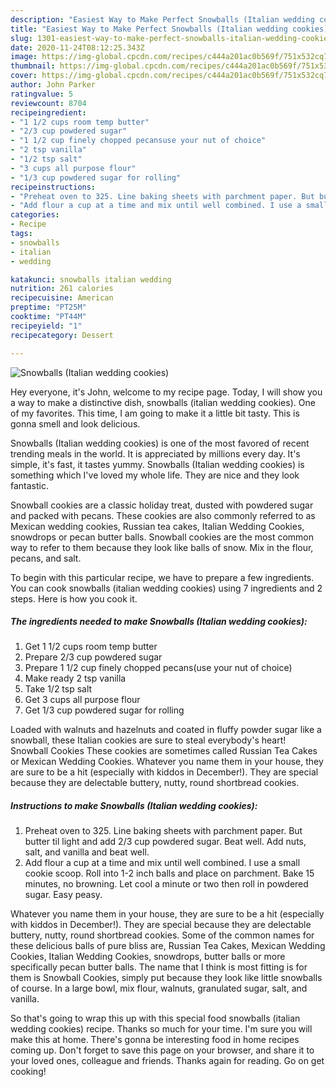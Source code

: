 ```yaml
---
description: "Easiest Way to Make Perfect Snowballs (Italian wedding cookies)"
title: "Easiest Way to Make Perfect Snowballs (Italian wedding cookies)"
slug: 1301-easiest-way-to-make-perfect-snowballs-italian-wedding-cookies
date: 2020-11-24T08:12:25.343Z
image: https://img-global.cpcdn.com/recipes/c444a201ac0b569f/751x532cq70/snowballs-italian-wedding-cookies-recipe-main-photo.jpg
thumbnail: https://img-global.cpcdn.com/recipes/c444a201ac0b569f/751x532cq70/snowballs-italian-wedding-cookies-recipe-main-photo.jpg
cover: https://img-global.cpcdn.com/recipes/c444a201ac0b569f/751x532cq70/snowballs-italian-wedding-cookies-recipe-main-photo.jpg
author: John Parker
ratingvalue: 5
reviewcount: 8704
recipeingredient:
- "1 1/2 cups room temp butter"
- "2/3 cup powdered sugar"
- "1 1/2 cup finely chopped pecansuse your nut of choice"
- "2 tsp vanilla"
- "1/2 tsp salt"
- "3 cups all purpose flour"
- "1/3 cup powdered sugar for rolling"
recipeinstructions:
- "Preheat oven to 325. Line baking sheets with parchment paper. But butter til light and add 2/3 cup powdered sugar. Beat well. Add nuts, salt, and vanilla and beat well."
- "Add flour a cup at a time and mix until well combined. I use a small cookie scoop. Roll into 1-2 inch balls and place on parchment. Bake 15 minutes, no browning. Let cool a minute or two then roll in powdered sugar. Easy peasy."
categories:
- Recipe
tags:
- snowballs
- italian
- wedding

katakunci: snowballs italian wedding 
nutrition: 261 calories
recipecuisine: American
preptime: "PT25M"
cooktime: "PT44M"
recipeyield: "1"
recipecategory: Dessert

---
```



![Snowballs (Italian wedding cookies)](https://img-global.cpcdn.com/recipes/c444a201ac0b569f/751x532cq70/snowballs-italian-wedding-cookies-recipe-main-photo.jpg)

Hey everyone, it's John, welcome to my recipe page. Today, I will show you a way to make a distinctive dish, snowballs (italian wedding cookies). One of my favorites. This time, I am going to make it a little bit tasty. This is gonna smell and look delicious.

Snowballs (Italian wedding cookies) is one of the most favored of recent trending meals in the world. It is appreciated by millions every day. It's simple, it's fast, it tastes yummy. Snowballs (Italian wedding cookies) is something which I've loved my whole life. They are nice and they look fantastic.

Snowball cookies are a classic holiday treat, dusted with powdered sugar and packed with pecans. These cookies are also commonly referred to as Mexican wedding cookies, Russian tea cakes, Italian Wedding Cookies, snowdrops or pecan butter balls. Snowball cookies are the most common way to refer to them because they look like balls of snow. Mix in the flour, pecans, and salt.


To begin with this particular recipe, we have to prepare a few ingredients. You can cook snowballs (italian wedding cookies) using 7 ingredients and 2 steps. Here is how you cook it.

<!--inarticleads1-->

##### The ingredients needed to make Snowballs (Italian wedding cookies):

1. Get 1 1/2 cups room temp butter
1. Prepare 2/3 cup powdered sugar
1. Prepare 1 1/2 cup finely chopped pecans(use your nut of choice)
1. Make ready 2 tsp vanilla
1. Take 1/2 tsp salt
1. Get 3 cups all purpose flour
1. Get 1/3 cup powdered sugar for rolling


Loaded with walnuts and hazelnuts and coated in fluffy powder sugar like a snowball, these Italian cookies are sure to steal everybody&#39;s heart! Snowball Cookies These cookies are sometimes called Russian Tea Cakes or Mexican Wedding Cookies. Whatever you name them in your house, they are sure to be a hit (especially with kiddos in December!). They are special because they are delectable buttery, nutty, round shortbread cookies. 

<!--inarticleads2-->

##### Instructions to make Snowballs (Italian wedding cookies):

1. Preheat oven to 325. Line baking sheets with parchment paper. But butter til light and add 2/3 cup powdered sugar. Beat well. Add nuts, salt, and vanilla and beat well.
1. Add flour a cup at a time and mix until well combined. I use a small cookie scoop. Roll into 1-2 inch balls and place on parchment. Bake 15 minutes, no browning. Let cool a minute or two then roll in powdered sugar. Easy peasy.


Whatever you name them in your house, they are sure to be a hit (especially with kiddos in December!). They are special because they are delectable buttery, nutty, round shortbread cookies. Some of the common names for these delicious balls of pure bliss are, Russian Tea Cakes, Mexican Wedding Cookies, Italian Wedding Cookies, snowdrops, butter balls or more specifically pecan butter balls. The name that I think is most fitting is for them is Snowball Cookies, simply put because they look like little snowballs of course. In a large bowl, mix flour, walnuts, granulated sugar, salt, and vanilla. 

So that's going to wrap this up with this special food snowballs (italian wedding cookies) recipe. Thanks so much for your time. I'm sure you will make this at home. There's gonna be interesting food in home recipes coming up. Don't forget to save this page on your browser, and share it to your loved ones, colleague and friends. Thanks again for reading. Go on get cooking!

